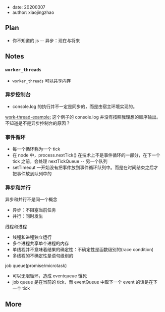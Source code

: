 - date: 20200307
- author: xiaojingzhao

## Plan

- 你不知道的 js -- 异步：现在与将来

## Notes

### `worker_threads`

- `worker_threads` 可以共享内存

### 异步控制台

- console.log 的执行并不一定是同步的，而是由宿主环境实现的。

[work-thread-example](./examples/worker-threads); 这个例子的 console.log 并没有按照我理想的顺序输出。不知道是不是异步控制台的原因？

### 事件循环

- 每一个循环称为一个 tick
- 在 node 中，process.nextTick() 在技术上不是事件循环的一部分，在下一个 tick 之前，会处理 nextTickQueue -- 另一个队列
- setTimeout 一开始没有把事件放到事件循环队列中。而是在时间结束之后才把事件放到队列中的

### 异步和并行

异步和并行不是同一个概念

- 异步：不阻塞当前任务
- 并行：同时发生

线程和进程

- 线程和进程独立运行
- 多个进程共享单个进程的内存
- 单线程并不意味着结果的确定性：不确定性是函数级别的(race condition)
- 多线程的不确定性是语句级别的

job queue(promise/microtask)

- 可以无限循环，造成 eventqueue 饿死
- job queue 是在当前的 tick，而 eventQueue 中取下一个 event 的话是在下一个 tick

## More
